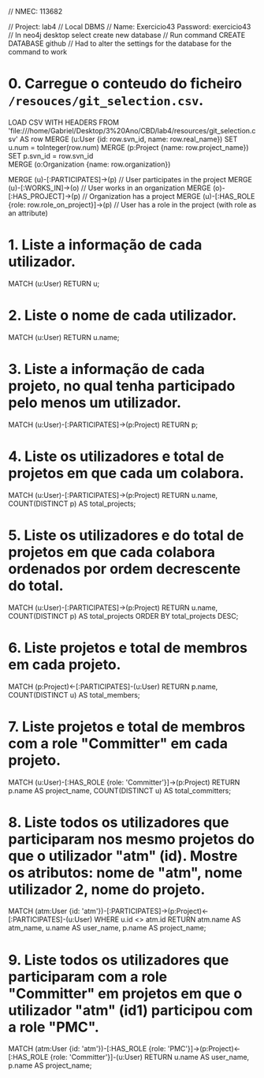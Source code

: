 // NMEC: 113682


// Project: lab4
// Local DBMS 
// Name: Exercicio43 Password: exercicio43
// In neo4j desktop select create new database
// Run command CREATE DATABASE github
// Had to alter the settings for the database for the command to work

# 0. Carregue o conteudo do ficheiro `/resouces/git_selection.csv`.
LOAD CSV WITH HEADERS FROM 'file:///home/Gabriel/Desktop/3%20Ano/CBD/lab4/resources/git_selection.csv' AS row
MERGE (u:User {id: row.svn_id, name: row.real_name})
SET u.num = toInteger(row.num)
MERGE (p:Project {name: row.project_name})
SET p.svn_id = row.svn_id  
MERGE (o:Organization {name: row.organization})

MERGE (u)-[:PARTICIPATES]->(p)  // User participates in the project
MERGE (u)-[:WORKS_IN]->(o)     // User works in an organization
MERGE (o)-[:HAS_PROJECT]->(p)  // Organization has a project
MERGE (u)-[:HAS_ROLE {role: row.role_on_project}]->(p)  // User has a role in the project (with role as an attribute)


# 1. Liste a informação de cada utilizador.
MATCH (u:User)
RETURN u;

# 2. Liste o nome de cada utilizador.
MATCH (u:User)
RETURN u.name;

# 3. Liste a informação de cada projeto, no qual tenha participado pelo menos um utilizador.
MATCH (u:User)-[:PARTICIPATES]->(p:Project)
RETURN p;

# 4. Liste os utilizadores e total de projetos em que cada um colabora.
MATCH (u:User)-[:PARTICIPATES]->(p:Project)
RETURN u.name, COUNT(DISTINCT p) AS total_projects;

# 5. Liste os utilizadores e do total de projetos em que cada colabora ordenados por ordem decrescente do total.
MATCH (u:User)-[:PARTICIPATES]->(p:Project)
RETURN u.name, COUNT(DISTINCT p) AS total_projects
ORDER BY total_projects DESC;

# 6. Liste projetos e total de membros em cada projeto.
MATCH (p:Project)<-[:PARTICIPATES]-(u:User)
RETURN p.name, COUNT(DISTINCT u) AS total_members;

# 7. Liste projetos e total de membros com a role "Committer" em cada projeto.
MATCH (u:User)-[:HAS_ROLE {role: 'Committer'}]->(p:Project)
RETURN p.name AS project_name, COUNT(DISTINCT u) AS total_committers;

# 8. Liste todos os utilizadores que participaram nos mesmo projetos do que o utilizador "atm" (id). Mostre os atributos: nome de "atm", nome utilizador 2, nome do projeto.
MATCH (atm:User {id: 'atm'})-[:PARTICIPATES]->(p:Project)<-[:PARTICIPATES]-(u:User)
WHERE u.id <> atm.id
RETURN atm.name AS atm_name, u.name AS user_name, p.name AS project_name;

# 9. Liste todos os utilizadores que participaram com a role "Committer" em projetos em que o utilizador "atm" (id1) participou com a role "PMC".
MATCH (atm:User {id: 'atm'})-[:HAS_ROLE {role: 'PMC'}]->(p:Project)<-[:HAS_ROLE {role: 'Committer'}]-(u:User)
RETURN u.name AS user_name, p.name AS project_name;
